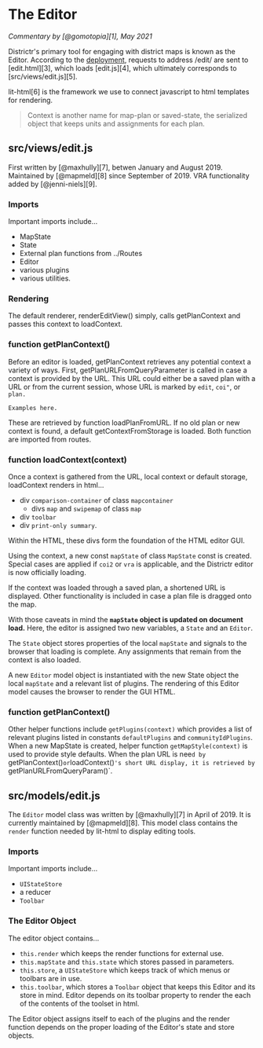 # The Editor
_Commentary by [@gomotopia][1], May 2021_

Districtr's primary tool for engaging with district maps is known as the
Editor. According to the [deployment][2], requests to address /edit/ are
sent to [edit.html][3], which loads [edit.js][4], which ultimately
corresponds to [src/views/edit.js][5]. 

lit-html[6] is the framework we use to connect javascript to html
templates for rendering. 

> Context is another name for map-plan or saved-state, the serialized object that keeps units and assignments for each plan. 

## src/views/edit.js
First written by [@maxhully][7], betwen January and August 2019.
Maintained by [@mapmeld][8] since September of 2019. VRA functionality
added by [@jenni-niels][9]. 

### Imports
Important imports include...
- MapState
- State
- External plan functions from ../Routes
- Editor
- various plugins
- various utilities. 

### Rendering
The default renderer, renderEditView() simply, calls getPlanContext and
passes this context to loadContext.

### function getPlanContext()
Before an editor is loaded, getPlanContext retrieves any potential
context a variety of ways. First, getPlanURLFromQueryParameter is called
in case a context is provided by the URL. This URL could either be a
saved plan with a URL or from the current session, whose URL is marked
by `edit`, `coi"`, or `plan.`

```
Examples here.
```

These are retrieved by function loadPlanFromURL. If no old plan or new context is found, a default getContextFromStorage is loaded. Both function are imported from routes. 

### function loadContext(context)

Once a context is gathered from the URL, local context or default
storage, loadContext renders in html...
- div `comparison-container` of class `mapcontainer`
    - divs `map` and `swipemap` of class `map`
- div `toolbar`
- div `print-only summary`.

Within the HTML, these divs form the foundation of the HTML editor GUI.

Using the context, a new const `mapState` of class `MapState` const is created. Special cases are applied if `coi2` or `vra` is applicable, and the Districtr editor is now officially loading. 

If the context was loaded through a saved plan, a shortened URL is
displayed. Other functionality is included in case a plan file is
dragged onto the map. 

With those caveats in mind the **`mapState` object is updated on document load.** Here, the editor is assigned two new variables, a
`State` and an `Editor`.

The `State` object stores properties of the local `mapState` and signals
to the browser that loading is complete. Any assignments that remain
from the context is also loaded. 

A new `Editor` model object is instantiated with the new State object the local `mapState` and a relevant list of plugins. The rendering of
this Editor model causes the browser to render the GUI HTML. 

### function getPlanContext()

Other helper functions include `getPlugins(context)` which provides a
list of relevant plugins listed in constants `defaultPlugins` and 
`communityIdPlugins`. When a new MapState is created, helper function
`getMapStyle(context)` is used to provide style defaults. When the plan URL is nee`d by `getPlanContext()` or `loadContext()`'s short URL
display, it is retrieved by `getPlanURLFromQueryParam()`. 

## src/models/edit.js

The `Editor` model class was written by [@maxhully][7] in April of 2019.
It is currently maintained by [@mapmeld][8]. This model class contains
the `render` function needed by lit-html to display editing tools. 

### Imports

Important imports include... 
- `UIStateStore`
- a reducer
- `Toolbar` 

### The Editor Object
The editor object contains...
- `this.render` which keeps the render functions for external use.
- `this.mapState` and `this.state` which stores passed in parameters.
- `this.store`, a `UIStateStore` which keeps track of which menus or
toolbars are in use.
- `this.toolbar`, which stores a `Toolbar` object that keeps this Editor and its store in mind. Editor depends on its toolbar property to
render the each of the contents of the toolset in html.

The Editor object assigns itself to each of the plugins and the render
function depends on the proper loading of the Editor's state and store
objects. 



[2]: /deploy/_redirects